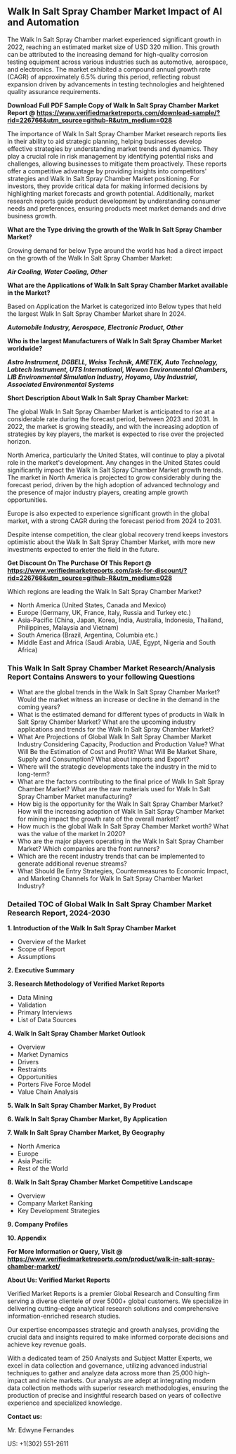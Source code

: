 <h2>Walk In Salt Spray Chamber Market Impact of AI and Automation</h2><p>The Walk In Salt Spray Chamber market experienced significant growth in 2022, reaching an estimated market size of USD 320 million. This growth can be attributed to the increasing demand for high-quality corrosion testing equipment across various industries such as automotive, aerospace, and electronics. The market exhibited a compound annual growth rate (CAGR) of approximately 6.5% during this period, reflecting robust expansion driven by advancements in testing technologies and heightened quality assurance requirements.</pt</p><p id="" class=""><strong>Download Full PDF Sample Copy of Walk In Salt Spray Chamber Market Report @ <a href="https://www.verifiedmarketreports.com/download-sample/?rid=226766&utm_source=github-R&utm_medium=028" target="_blank">https://www.verifiedmarketreports.com/download-sample/?rid=226766&utm_source=github-R&utm_medium=028</a></strong></p><p>The importance of&nbsp;Walk In Salt Spray Chamber Market research reports lies in their ability to aid strategic planning, helping businesses develop effective strategies by understanding market trends and dynamics. They play a crucial role in risk management by identifying potential risks and challenges, allowing businesses to mitigate them proactively. These reports offer a competitive advantage by providing insights into competitors' strategies and Walk In Salt Spray Chamber Market positioning. For investors, they provide critical data for making informed decisions by highlighting market forecasts and growth potential. Additionally, market research reports guide product development by understanding consumer needs and preferences, ensuring products meet market demands and drive business growth.</p><p><strong>What are the&nbsp;Type driving the growth of the Walk In Salt Spray Chamber Market?</strong></p><p id="" class="">Growing demand for below Type around the world has had a direct impact on the growth of the Walk In Salt Spray Chamber Market:</p><em><strong>Air Cooling, Water Cooling, Other</strong></em></p><strong>What are the&nbsp;Applications&nbsp;of Walk In Salt Spray Chamber Market available in the Market?</strong></p><p id="" class="">Based on Application the Market is categorized into Below types that held the largest Walk In Salt Spray Chamber Market share In 2024.</p><em><strong>Automobile Industry, Aerospace, Electronic Product, Other</strong></em></p><strong>Who is the largest Manufacturers of Walk In Salt Spray Chamber Market worldwide?</strong></p><p><em><strong>Astro Instrument, DGBELL, Weiss Technik, AMETEK, Auto Technology, Labtech Instrument, UTS International, Wewon Environmental Chambers, LIB Environmental Simulation Industry, Hoyamo, Uby Industrial, Associated Environmental Systems</strong></em></p><p id="" class=""><strong>Short Description About Walk In Salt Spray Chamber Market:</strong></p><p>The global Walk In Salt Spray Chamber Market is anticipated to rise at a considerable rate during the forecast period, between 2023 and 2031. In 2022, the market is growing steadily, and with the increasing adoption of strategies by key players, the market is expected to rise over the projected horizon.</p><p>North America, particularly the United States, will continue to play a pivotal role in the market's development. Any changes in the United States could significantly impact the Walk In Salt Spray Chamber Market growth trends. The market in North America is projected to grow considerably during the forecast period, driven by the high adoption of advanced technology and the presence of major industry players, creating ample growth opportunities.</p><p>Europe is also expected to experience significant growth in the global market, with a strong CAGR during the forecast period from 2024 to 2031.</p><p>Despite intense competition, the clear global recovery trend keeps investors optimistic about the Walk In Salt Spray Chamber Market, with more new investments expected to enter the field in the future.</p><p id="" class=""><strong>Get Discount On The Purchase Of This Report @ <a href="https://www.verifiedmarketreports.com/ask-for-discount/?rid=226766&utm_source=github-R&utm_medium=028" target="_blank">https://www.verifiedmarketreports.com/ask-for-discount/?rid=226766&utm_source=github-R&utm_medium=028</a></strong></p>Which regions are leading the Walk In Salt Spray Chamber Market?</p><ul><li>North America (United States, Canada and Mexico)</li><li>Europe (Germany, UK, France, Italy, Russia and Turkey etc.)</li><li>Asia-Pacific (China, Japan, Korea, India, Australia, Indonesia, Thailand, Philippines, Malaysia and Vietnam)</li><li>South America (Brazil, Argentina, Columbia etc.)</li><li>Middle East and Africa (Saudi Arabia, UAE, Egypt, Nigeria and South Africa)</li></ul><h3 id="" class="">This Walk In Salt Spray Chamber Market Research/Analysis Report Contains Answers to your following Questions</h3><ul><li>What are the global trends in the Walk In Salt Spray Chamber Market? Would the market witness an increase or decline in the demand in the coming years?</li><li>What is the estimated demand for different types of products in Walk In Salt Spray Chamber Market? What are the upcoming industry applications and trends for the Walk In Salt Spray Chamber Market?</li><li>What Are Projections of Global Walk In Salt Spray Chamber Market Industry Considering Capacity, Production and Production Value? What Will Be the Estimation of Cost and Profit? What Will Be Market Share, Supply and Consumption? What about imports and Export?</li><li>Where will the strategic developments take the industry in the mid to long-term?</li><li>What are the factors contributing to the final price of Walk In Salt Spray Chamber Market? What are the raw materials used for Walk In Salt Spray Chamber Market manufacturing?</li><li>How big is the opportunity for the Walk In Salt Spray Chamber Market? How will the increasing adoption of Walk In Salt Spray Chamber Market for mining impact the growth rate of the overall market?</li><li>How much is the global Walk In Salt Spray Chamber Market worth? What was the value of the market In 2020?</li><li>Who are the major players operating in the Walk In Salt Spray Chamber Market? Which companies are the front runners?</li><li>Which are the recent industry trends that can be implemented to generate additional revenue streams?</li><li>What Should Be Entry Strategies, Countermeasures to Economic Impact, and Marketing Channels for Walk In Salt Spray Chamber Market Industry?</li></ul><h3 id="" class="">Detailed TOC of Global Walk In Salt Spray Chamber Market Research Report, 2024-2030</h3><p id="" class=""><strong>1. Introduction of the Walk In Salt Spray Chamber Market</strong></p><ul><li>Overview of the Market</li><li>Scope of Report</li><li>Assumptions</li></ul><p id="" class=""><strong>2. Executive Summary</strong></p><p id="" class=""><strong>3. Research Methodology of Verified Market Reports</strong></p><ul><li>Data Mining</li><li>Validation</li><li>Primary Interviews</li><li>List of Data Sources</li></ul><p id="" class=""><strong>4. Walk In Salt Spray Chamber Market Outlook</strong></p><ul><li>Overview</li><li>Market Dynamics</li><li>Drivers</li><li>Restraints</li><li>Opportunities</li><li>Porters Five Force Model</li><li>Value Chain Analysis</li></ul><p id="" class=""><strong>5. Walk In Salt Spray Chamber Market, By Product</strong></p><p id="" class=""><strong>6. Walk In Salt Spray Chamber Market, By Application</strong></p><p id="" class=""><strong>7. Walk In Salt Spray Chamber Market, By Geography</strong></p><ul><li>North America</li><li>Europe</li><li>Asia Pacific</li><li>Rest of the World</li></ul><p id="" class=""><strong>8. Walk In Salt Spray Chamber Market Competitive Landscape</strong></p><ul><li>Overview</li><li>Company Market Ranking</li><li>Key Development Strategies</li></ul><p id="" class=""><strong>9. Company Profiles</strong></p><p id="" class=""><strong>10. Appendix</strong></p><p id="" class=""><strong>For More Information or Query, Visit @ <a href="https://www.verifiedmarketreports.com/product/walk-in-salt-spray-chamber-market/" target="_blank">https://www.verifiedmarketreports.com/product/walk-in-salt-spray-chamber-market/</a></strong></p><p id="" class=""><strong>About Us: Verified Market Reports</strong></p><p id="" class="">Verified Market Reports is a premier Global Research and Consulting firm serving a diverse clientele of over 5000+ global customers. We specialize in delivering cutting-edge analytical research solutions and comprehensive information-enriched research studies.</p><p id="" class="">Our expertise encompasses strategic and growth analyses, providing the crucial data and insights required to make informed corporate decisions and achieve key revenue goals.</p><p id="" class="">With a dedicated team of 250 Analysts and Subject Matter Experts, we excel in data collection and governance, utilizing advanced industrial techniques to gather and analyze data across more than 25,000 high-impact and niche markets. Our analysts are adept at integrating modern data collection methods with superior research methodologies, ensuring the production of precise and insightful research based on years of collective experience and specialized knowledge.</p><p id="" class=""><strong>Contact us:</strong></p><p id="" class="">Mr. Edwyne Fernandes</p><p id="" class="">US: +1(302) 551-2611</p>